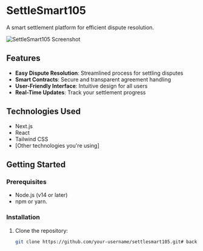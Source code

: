# SettleSmart105

A smart settlement platform for efficient dispute resolution.

![SettleSmart105 Screenshot](https://settlesmart105.vercel.app/screenshot.png) <!-- Replace with actual screenshot -->

## Features

- **Easy Dispute Resolution**: Streamlined process for settling disputes
- **Smart Contracts**: Secure and transparent agreement handling
- **User-Friendly Interface**: Intuitive design for all users
- **Real-Time Updates**: Track your settlement progress

## Technologies Used

- Next.js
- React
- Tailwind CSS
- [Other technologies you're using]

## Getting Started

### Prerequisites

- Node.js (v14 or later)
- npm or yarn.

### Installation

1. Clone the repository:
   ```bash
   git clone https://github.com/your-username/settlesmart105.git#   b a c k u p  
 